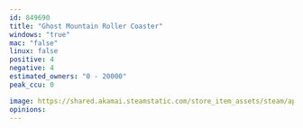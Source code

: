```yaml
---
id: 849690
title: "Ghost Mountain Roller Coaster"
windows: "true"
mac: "false"
linux: false
positive: 4
negative: 4
estimated_owners: "0 - 20000"
peak_ccu: 0

image: https://shared.akamai.steamstatic.com/store_item_assets/steam/apps/849690/header.jpg?t=1525862073
opinions:
---
```

